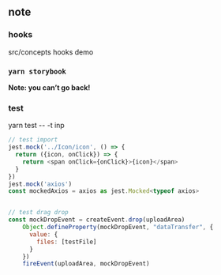
## note

### hooks

src/concepts hooks demo

### `yarn storybook`

**Note: you can’t go back!**

### test
yarn test -- -t inp

```js
// test import
jest.mock('../Icon/icon', () => {
  return ({icon, onClick}) => {
    return <span onClick={onClick}>{icon}</span>
  }
})
jest.mock('axios')
const mockedAxios = axios as jest.Mocked<typeof axios>


// test drag drop
const mockDropEvent = createEvent.drop(uploadArea)
    Object.defineProperty(mockDropEvent, "dataTransfer", {
      value: {
        files: [testFile]
      }
    })
    fireEvent(uploadArea, mockDropEvent)
```